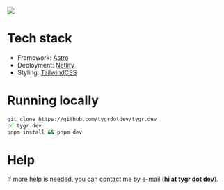 ![](https://i.imgur.com/39gT3q3.png)

# Tech stack

-   Framework: [Astro](https://astro.build/)
-   Deployment: [Netlify](https://netlify.com)
-   Styling: [TailwindCSS](https://tailwindcss.com/)

# Running locally

```bash
git clone https://github.com/tygrdotdev/tygr.dev
cd tygr.dev
pnpm install && pnpm dev
```

# Help

If more help is needed, you can contact me by e-mail (**hi at tygr dot dev**).
